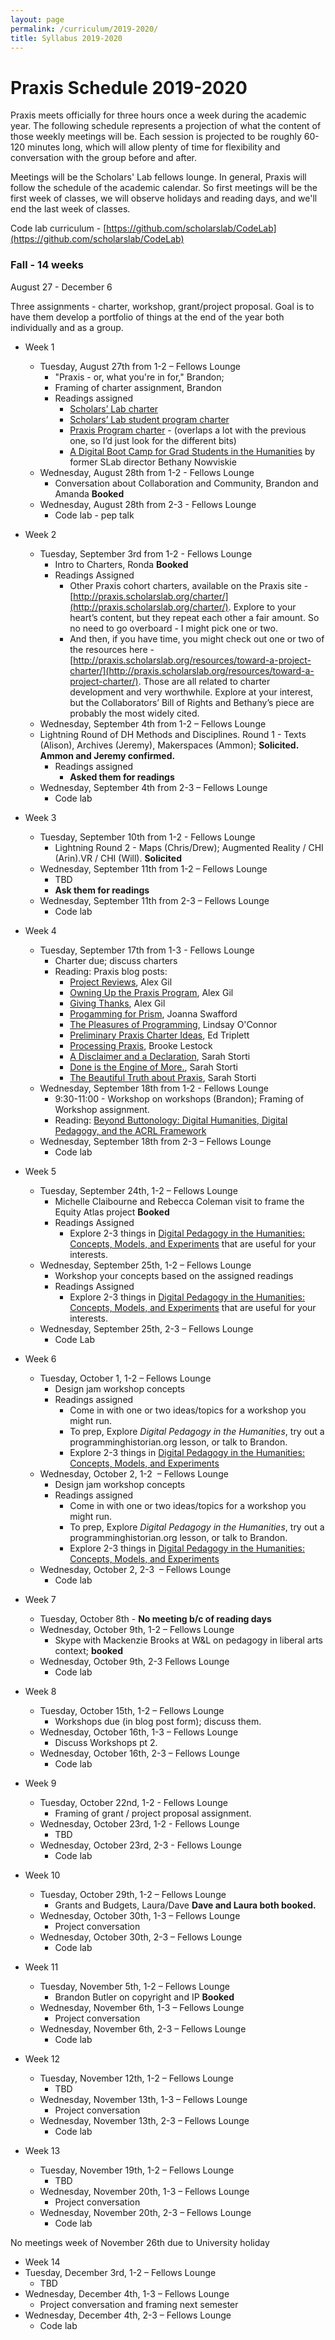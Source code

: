 ```yaml
---
layout: page
permalink: /curriculum/2019-2020/
title: Syllabus 2019-2020
---
```


# Praxis Schedule 2019-2020

Praxis meets officially for three hours once a week during the academic year. The following schedule represents a projection of what the content of those weekly meetings will be. Each session is projected to be roughly 60-120 minutes long, which will allow plenty of time for flexibility and conversation with the group before and after.

Meetings will be the Scholars' Lab fellows lounge. In general, Praxis will follow the schedule of the academic calendar. So first meetings will be the first week of classes, we will observe holidays and reading days, and we'll end the last week of classes.

Code lab curriculum - [https://github.com/scholarslab/CodeLab](https://github.com/scholarslab/CodeLab)

### Fall - 14 weeks

August 27 - December 6

Three assignments - charter, workshop, grant/project proposal.
Goal is to have them develop a portfolio of things at the end of the year both individually and as a group.

* Week 1
  * Tuesday, August 27th from 1-2 – Fellows Lounge
    * "Praxis - or, what you're in for," Brandon;
    * Framing of charter assignment, Brandon
    * Readings assigned
      * [Scholars’ Lab charter](https://scholarslab.lib.virginia.edu/charter/)
      * [Scholars’ Lab student program charter](http://scholarslab.org/student-programs-charter/)
      * [Praxis Program charter](http://praxis.scholarslab.org/charter/) - (overlaps a lot with the previous one, so I’d just look for the different bits)
      * [A Digital Boot Camp for Grad Students in the Humanities](https://www.chronicle.com/article/A-Digital-Boot-Camp-for-Grad/131665/) by former SLab director Bethany Nowviskie
  * Wednesday, August 28th from 1-2 - Fellows Lounge
    * Conversation about Collaboration and Community, Brandon and Amanda **Booked**
  * Wednesday, August 28th from 2-3 - Fellows Lounge
    * Code lab - pep talk
* Week 2
  * Tuesday, September 3rd from 1-2 - Fellows Lounge
    * Intro to Charters, Ronda **Booked**
    * Readings Assigned
      * Other Praxis cohort charters, available on the Praxis site - [http://praxis.scholarslab.org/charter/](http://praxis.scholarslab.org/charter/). Explore to your heart’s content, but they repeat each other a fair amount. So no need to go overboard - I might pick one or two.
      * And then, if you have time, you might check out one or two of the resources here - [http://praxis.scholarslab.org/resources/toward-a-project-charter/](http://praxis.scholarslab.org/resources/toward-a-project-charter/). Those are all related to charter development and very worthwhile. Explore at your interest, but the Collaborators’ Bill of Rights and Bethany’s piece are probably the most widely cited.
  * Wednesday, September 4th from 1-2 – Fellows Lounge
  * Lightning Round of DH Methods and Disciplines. Round 1 - Texts (Alison), Archives (Jeremy), Makerspaces (Ammon);  **Solicited. Ammon and Jeremy confirmed.**
    * Readings assigned
      * **Asked them for readings**
  * Wednesday, September 4th from 2-3 – Fellows Lounge
    * Code lab
* Week 3
  * Tuesday, September 10th from 1-2 - Fellows Lounge
    * Lightning Round 2 - Maps (Chris/Drew); Augmented Reality / CHI (Arin).VR / CHI (Will). **Solicited**
  * Wednesday, September 11th from 1-2 – Fellows Lounge
    * TBD    
    * **Ask them for readings**
  * Wednesday, September 11th from 2-3 – Fellows Lounge
    * Code lab
* Week 4
  * Tuesday, September 17th from 1-3 - Fellows Lounge
    * Charter due; discuss charters
    * Reading: Praxis blog posts:
      * [Project Reviews](http://scholarslab.org/grad-student-research/project-reviews/), Alex Gil
      * [Owning Up the Praxis Program](http://scholarslab.org/grad-student-research/owning-up-the-praxis-program/), Alex Gil
      * [Giving Thanks](http://scholarslab.org/grad-student-research/giving-thanks/), Alex Gil
      * [Progamming for Prism](http://scholarslab.org/grad-student-research/programming-for-prism/), Joanna Swafford
      * [The Pleasures of Programming](http://scholarslab.org/grad-student-research/the-pleasures-of-programming/), Lindsay O'Connor
      * [Preliminary Praxis Charter Ideas](http://scholarslab.org/grad-student-research/preliminary-praxis-charter-ideas/), Ed Triplett
      * [Processing Praxis](http://scholarslab.org/grad-student-research/processing-praxis/), Brooke Lestock
      * [A Disclaimer and a Declaration](http://scholarslab.org/grad-student-research/a-disclaimer-and-a-declaration/), Sarah Storti
      * [Done is the Engine of More.](http://scholarslab.org/digital-humanities/done-is-the-engine-of-more-2/), Sarah Storti
      * [The Beautiful Truth about Praxis](http://scholarslab.org/grad-student-research/the-beautiful-truth-about-praxis/), Sarah Storti
  * Wednesday, September 18th from 1-2 - Fellows Lounge
    * 9:30-11:00 - Workshop on workshops (Brandon); Framing of Workshop assignment.
    * Reading: [Beyond Buttonology: Digital Humanities, Digital Pedagogy, and the ACRL Framework](https://crln.acrl.org/index.php/crlnews/article/view/16833/18427)
  * Wednesday, September 18th from 2-3 – Fellows Lounge
    * Code lab  
* Week 5
  * Tuesday, September 24th, 1-2 – Fellows Lounge
    * Michelle Claibourne and Rebecca Coleman visit to frame the Equity Atlas project **Booked**
    * Readings Assigned
      * Explore 2-3 things in [Digital Pedagogy in the Humanities: Concepts, Models, and Experiments](https://digitalpedagogy.mla.hcommons.org/) that are useful for your interests.
  * Wednesday, September 25th, 1-2 – Fellows Lounge
    * Workshop your concepts based on the assigned readings
    * Readings Assigned
      * Explore 2-3 things in [Digital Pedagogy in the Humanities: Concepts, Models, and Experiments](https://digitalpedagogy.mla.hcommons.org/) that are useful for your interests.
  * Wednesday, September 25th, 2-3 – Fellows Lounge
    * Code Lab
* Week 6
  * Tuesday, October 1, 1-2 – Fellows Lounge
    * Design jam workshop concepts
    * Readings assigned
      * Come in with one or two ideas/topics for a workshop you might run.
      * To prep, Explore _Digital Pedagogy in the Humanities_, try out a programminghistorian.org lesson, or talk to Brandon.
      * Explore 2-3 things in [Digital Pedagogy in the Humanities: Concepts, Models, and Experiments](https://digitalpedagogy.mla.hcommons.org/)
  * Wednesday, October 2, 1-2  – Fellows Lounge
    * Design jam workshop concepts
    * Readings assigned
      * Come in with one or two ideas/topics for a workshop you might run.
      * To prep, Explore _Digital Pedagogy in the Humanities_, try out a programminghistorian.org lesson, or talk to Brandon.
      * Explore 2-3 things in [Digital Pedagogy in the Humanities: Concepts, Models, and Experiments](https://digitalpedagogy.mla.hcommons.org/)
  * Wednesday, October 2, 2-3  – Fellows Lounge
    * Code lab
* Week 7
  * Tuesday, October 8th - **No meeting b/c of reading days**
  * Wednesday, October 9th, 1-2 – Fellows Lounge
    * Skype with Mackenzie Brooks at W&L on pedagogy in liberal arts context; **booked**
  * Wednesday, October 9th, 2-3 Fellows Lounge
    * Code lab
* Week 8
  * Tuesday, October 15th, 1-2 – Fellows Lounge
    * Workshops due (in blog post form); discuss them.
  * Wednesday, October 16th, 1-3 – Fellows Lounge
    * Discuss Workshops pt 2.
  * Wednesday, October 16th, 2-3 – Fellows Lounge
    * Code lab
* Week 9
  * Tuesday, October 22nd, 1-2 - Fellows Lounge
    * Framing of grant / project proposal assignment.
  * Wednesday, October 23rd, 1-2 - Fellows Lounge
    * TBD
  * Wednesday, October 23rd, 2-3 - Fellows Lounge
    * Code lab
* Week 10
  * Tuesday, October 29th, 1-2 – Fellows Lounge
    * Grants and Budgets, Laura/Dave **Dave and Laura both booked.**
  * Wednesday, October 30th, 1-3 – Fellows Lounge
    * Project conversation
  * Wednesday, October 30th, 2-3 – Fellows Lounge
    * Code lab
* Week 11
  * Tuesday, November 5th, 1-2 – Fellows Lounge
    * Brandon Butler on copyright and IP **Booked**
  * Wednesday, November 6th, 1-3 – Fellows Lounge
    * Project conversation
  * Wednesday, November 6th, 2-3 – Fellows Lounge
    * Code lab
* Week 12
  * Tuesday, November 12th, 1-2 – Fellows Lounge
    * TBD
  * Wednesday, November 13th, 1-3 – Fellows Lounge
    * Project conversation
  * Wednesday, November 13th, 2-3 – Fellows Lounge
    * Code lab

* Week 13
  * Tuesday, November 19th, 1-2 – Fellows Lounge
    * TBD
  * Wednesday, November 20th, 1-3 – Fellows Lounge
    * Project conversation
  * Wednesday, November 20th, 2-3 – Fellows Lounge
    * Code lab

No meetings week of November 26th due to University holiday

* Week 14
* Tuesday, December 3rd, 1-2 – Fellows Lounge
  * TBD
* Wednesday, December 4th, 1-3 – Fellows Lounge
  * Project conversation and framing next semester
* Wednesday, December 4th, 2-3 – Fellows Lounge
  * Code lab
